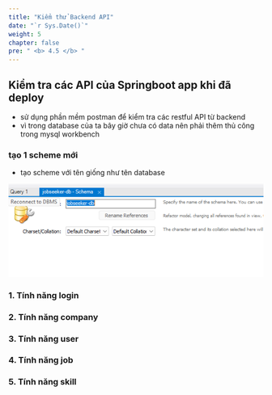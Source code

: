 ```yaml
---
title: "Kiểm thử Backend API"
date: "`r Sys.Date()`"
weight: 5
chapter: false
pre: " <b> 4.5 </b> "
---
```


## Kiểm tra các API của Springboot app khi đã deploy

- sử dụng phần mềm postman để kiểm tra các restful API từ backend
- vì trong database của ta bây giờ chưa có data nên phải thêm thủ công trong mysql workbench

### tạo 1 scheme mới

- tạo scheme với tên giống như tên database

![alt text](image-1.png)

### 1. Tính năng login

### 2. Tính năng company

### 3. Tính năng user

### 4. Tính năng job

### 5. Tính năng skill
